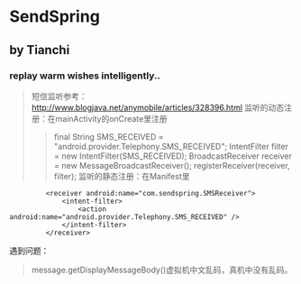 SendSpring
==========
   by Tianchi
----------
### replay warm wishes intelligently..

 >短信监听参考：http://www.blogjava.net/anymobile/articles/328396.html
 >监听的动态注册：在mainActivity的onCreate里注册
 >> final String SMS_RECEIVED = "android.provider.Telephony.SMS_RECEIVED";
   IntentFilter filter = new IntentFilter(SMS_RECEIVED);
   BroadcastReceiver receiver = new MessageBroadcastReceiver();
   registerReceiver(receiver, filter);
  >监听的静态注册：在Manifest里
  >> <!-- Receiver -->
             <receiver android:name="com.sendspring.SMSReceiver">
                 <intent-filter>
                     <action android:name="android.provider.Telephony.SMS_RECEIVED" />
                 </intent-filter>
             </receiver>
  遇到问题：
  >message.getDisplayMessageBody()虚拟机中文乱码，真机中没有乱码。